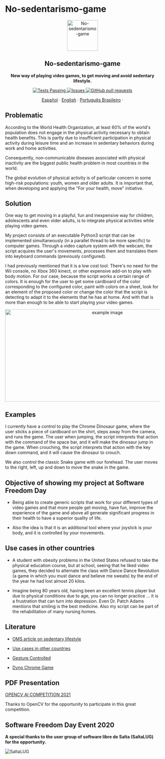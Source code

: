 # No-sedentarismo-game

<p align="center">
 <img width="100px" src="https://github.com/cabustillo13/No-sedentarismo-game/blob/master/Recursos/videojuegos.svg" align="center" alt="No-sedentarismo-game" />
 <h2 align="center">No-sedentarismo-game</h2>
 <p align="center"><b>New way of playing video games, to get moving and avoid sedentary lifestyle.</b></p>

</p>
  <p align="center">
    <a href="https://github.com/cabustillo13/No-sedentarismo-game/actions/new">
      <img alt="Tests Passing" src="https://github.com/anuraghazra/github-readme-stats/workflows/Test/badge.svg" />
    </a>
        <a href="https://github.com/cabustillo13/No-sedentarismo-game/issues">
      <img alt="Issues" src="https://img.shields.io/github/issues/cabustillo13/No-sedentarismo-game?color=0088ff" />
    </a>
    <a href="https://github.com/cabustillo13/No-sedentarismo-game/pulls">
      <img alt="GitHub pull requests" src="https://img.shields.io/github/issues-pr/cabustillo13/No-sedentarismo-game?color=0088ff" />
    </a>
    <br />
    <p align="center">
    <a href="https://github.com/cabustillo13/No-sedentarismo-game/blob/master/README.md">Español</a>
    ·
    <a href="https://github.com/cabustillo13/No-sedentarismo-game/blob/master/Recursos/English.md">English</a>
    ·
    <a href="https://github.com/cabustillo13/No-sedentarismo-game/blob/master/Recursos/Portugues.md">Português Brasileiro</a>
    ·
  </p>
</p>

## Problematic

According to the World Health Organization, at least 60% of the world's population does not engage in the physical activity necessary to obtain health benefits. This is partly due to insufficient participation in physical activity during leisure time and an increase in sedentary behaviors during work and home activities.

Consequently, non-communicable diseases associated with physical inactivity are the biggest public health problem in most countries in the world.

The global evolution of physical activity is of particular concern in some high-risk populations: youth, women and older adults. It is important that, when developing and applying the "For your health, move" initiative.

## Solution

One way to get moving in a playful, fun and inexpensive way for children, adolescents and even older adults, is to integrate physical activities while playing video games. 

My project consists of an executable Python3 script that can be implemented simultaneously (in a parallel thread to be more specific) to computer games. Through a video capture system with the webcam, the script acquires the user's movements, processes them and translates them into keyboard commands (previously configured).

I had previously mentioned that it is a low cost tool. There's no need for the Wii console, no Xbox 360 kinect, or other expensive add-on to play with body motion. For our case, because the script works a certain range of colors. It is enough for the user to get some cardboard of the color corresponding to the configured color, paint with colors on a sheet, look for an element of the proposed color or change the color that the script is detecting to adapt it to the elements that he has at home. And with that is more than enough to be able to start playing your video games.

<p align="center"><img src="https://github.com/cabustillo13/No-sedentarismo-game/blob/master/Recursos/photo1.png" alt="example image" height="300" width="650"></p>

## Examples

I currently have a control to play the Chrome Dinosaur game, where the user sticks a piece of cardboard on the shirt, steps away from the camera, and runs the game. The user when jumping, the script interprets that action with the command of the space bar, and it will make the dinosaur jump in the game. When crouching, the script interprets that action with the key down command, and it will cause the dinosaur to crouch.

We also control the classic Snake game with our forehead. The user moves to the right, left, up and down to move the snake in the game.

## Objective of showing my project at Software Freedom Day

* Being able to create generic scripts that work for your different types of video games and that more people get moving, have fun, improve the experience of the game and above all generate significant progress in their health to have a superior quality of life.

* Also the idea is that it is an additional tool where your joystick is your body, and it is controlled by your movements. 

## Use cases in other countries

* A student with obesity problems in the United States refused to take the physical education course, but at school, seeing that he liked video games, they decided to alternate the class with Dance Dance Revolution (a game in which you must dance and believe me sweats) by the end of the year he had lost almost 20 kilos.

* Imagine being 80 years old, having been an excellent tennis player but due to physical conditions due to age, you can no longer practice ... it is a frustration that can turn into depression. Even Dr. Patch Adams mentions that smiling is the best medicine. Also my script can be part of the rehabilitation of many nursing homes.

## Literature

* [OMS article on sedentary lifestyle](https://www.who.int/dietphysicalactivity/factsheet_inactivity/es/)

* [Use cases in other countries](https://gestion.pe/blog/juegomaniaticos/2017/04/los-videojuegos-y-el-sedentarismo.html/?ref=gesr)

* [Gesture Controlled](https://github.com/mohitwildbeast/Gesture-Controlled-Snake-Game)

* [Dyno Chrome Game](https://www.pygame.org/news)

## PDF Presentation 
[OPENCV AI COMPETITION 2021](https://github.com/cabustillo13/No-sedentarismo-game/blob/master/Recursos/OpenCV_AI_Competition___Mendoza_Cracken_13.pdf)

Thanks to OpenCV for the opportunity to participate in this great competition.

## Software Freedom Day Event 2020

**A special thanks to the user group of software libre de Salta (SaltaLUG) for the opportunity.**

![SaltaLUG](http://wiki.softwarefreedomday.org/2020/Argentina/Salta/SaltaLUG)
